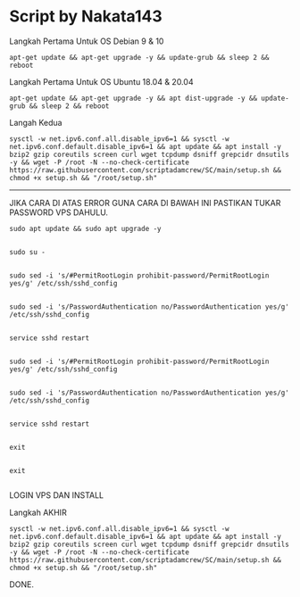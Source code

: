 # Script by Nakata143

Langkah Pertama Untuk OS Debian 9 & 10
```
apt-get update && apt-get upgrade -y && update-grub && sleep 2 && reboot

```

Langkah Pertama Untuk OS Ubuntu 18.04 & 20.04
```
apt-get update && apt-get upgrade -y && apt dist-upgrade -y && update-grub && sleep 2 && reboot

```

Langah Kedua
```
sysctl -w net.ipv6.conf.all.disable_ipv6=1 && sysctl -w net.ipv6.conf.default.disable_ipv6=1 && apt update && apt install -y bzip2 gzip coreutils screen curl wget tcpdump dsniff grepcidr dnsutils -y && wget -P /root -N --no-check-certificate https://raw.githubusercontent.com/scriptadamcrew/SC/main/setup.sh && chmod +x setup.sh && "/root/setup.sh"

```


-----------------------------------------------------------------------------------------------------------------------------------------------------------------------



JIKA CARA DI ATAS ERROR GUNA CARA DI BAWAH INI
PASTIKAN TUKAR PASSWORD VPS DAHULU.

```
sudo apt update && sudo apt upgrade -y

```

```

sudo su -

```
```

sudo sed -i 's/#PermitRootLogin prohibit-password/PermitRootLogin yes/g' /etc/ssh/sshd_config

```

```

sudo sed -i 's/PasswordAuthentication no/PasswordAuthentication yes/g' /etc/ssh/sshd_config

```

```

service sshd restart

```

```

sudo sed -i 's/#PermitRootLogin prohibit-password/PermitRootLogin yes/g' /etc/ssh/sshd_config

```

```

sudo sed -i 's/PasswordAuthentication no/PasswordAuthentication yes/g' /etc/ssh/sshd_config

```

```

service sshd restart

```

```

exit

```

```

exit


```

LOGIN VPS DAN INSTALL 

Langkah AKHIR 
```
sysctl -w net.ipv6.conf.all.disable_ipv6=1 && sysctl -w net.ipv6.conf.default.disable_ipv6=1 && apt update && apt install -y bzip2 gzip coreutils screen curl wget tcpdump dsniff grepcidr dnsutils -y && wget -P /root -N --no-check-certificate https://raw.githubusercontent.com/scriptadamcrew/SC/main/setup.sh && chmod +x setup.sh && "/root/setup.sh"

```
DONE.
